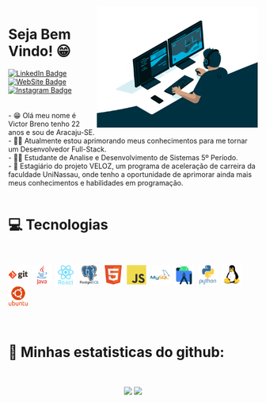 <img src = "Banner.gif" width = "325px" align = "right">

<h1>Seja Bem Vindo! 😁</h1>
  <div id="badges">
  <a href = "https://www.linkedin.com/in/victorbsr/">
    <img src="https://img.shields.io/badge/-LinkedIn-0e76a8?style=flat-square&logo=Linkedin&logoColor=white" alt="LinkedIn Badge"/>
  </a>
    <a href = "https://victorbreno.dev/">
    <img src="https://img.shields.io/badge/Website-3b5998?style=flat-square&logo=google-chrome&logoColor=white" alt="WebSite Badge"/>
  </a>
  <a href = "https://www.instagram.com/victorbreno.dev/">
  <img src="https://img.shields.io/badge/-Instagram-e4405f?style=flat-square&logo=Instagram&logoColor=white" alt="Instagram Badge"/>
  </a>
</div>
<br />
<br />
- 😁 Olá meu nome é Victor Breno tenho 22 anos e sou de Aracaju-SE. 
<br />
- 👨‍💻 Atualmente estou aprimorando meus conhecimentos para me tornar um Desenvolvedor Full-Stack. 
<br />
- 👨‍🎓 Estudante de Analise e Desenvolvimento de Sistemas 5º Período.
<br />
- 👔 Estagiário do projeto VELOZ, um programa de aceleração de carreira da faculdade UniNassau, onde tenho a oportunidade de aprimorar ainda mais meus conhecimentos e habilidades em programação. 

<br />
<br />
<h1>💻 Tecnologias </h1>
<br />
<br />
<div>
  <img src="https://github.com/devicons/devicon/blob/master/icons/git/git-original-wordmark.svg" title="Git" alt="Git" width="40" height="40"/>&nbsp;
  <img src="https://github.com/devicons/devicon/blob/master/icons/java/java-original-wordmark.svg" title="Java" alt="Java" width="40" height="40"/>&nbsp;
  <img src="https://github.com/devicons/devicon/blob/master/icons/react/react-original-wordmark.svg" title="React" alt="React" width="40" height="40"/>&nbsp;
  <img src="https://github.com/devicons/devicon/blob/master/icons/postgresql/postgresql-original-wordmark.svg" title="PostGreSQL" alt="PostGreSQL" width="40" height="40"/>&nbsp;
  <img src="https://github.com/devicons/devicon/blob/master/icons/html5/html5-original.svg" title="HTML5" alt="HTML" width="40" height="40"/>&nbsp;
  <img src="https://github.com/devicons/devicon/blob/master/icons/javascript/javascript-original.svg" title="JavaScript" alt="JavaScript" width="40" height="40"/>&nbsp;
  <img src="https://github.com/devicons/devicon/blob/master/icons/mysql/mysql-original-wordmark.svg" title="MySQL" alt="MySQL" width="40" height="40"/>&nbsp;
  <img src="https://github.com/devicons/devicon/blob/master/icons/androidstudio/androidstudio-original.svg" title="Mobile" alt="Mobile" width="40" height="40"/>&nbsp;
  <img src="https://github.com/devicons/devicon/blob/master/icons/python/python-original-wordmark.svg" title="Python" alt="Python" width="40" height="40"/>&nbsp;
  <img src="https://github.com/devicons/devicon/blob/master/icons/linux/linux-original.svg" title="Linux" alt="Linux" width="40" height="40"/>&nbsp;
  <img src="https://github.com/devicons/devicon/blob/master/icons/ubuntu/ubuntu-plain-wordmark.svg" title="Ubuntu" alt="Ubuntu" width="40" height="40"/>&nbsp;
</div>
<br />
<br />
<h1> 🏅 Minhas estatisticas do github:</h1>
<br />
<br />

<div align="center">
<img height="180em" src="https://github-readme-stats.vercel.app/api?username=VictorBren0&show_icons=true&&count_private=true&include_all_commits=true&theme=dark" />
<img height="180em" src="https://github-readme-stats.vercel.app/api/top-langs/?username=VictorBren0&exclude_repo=KNN-Image-Classification&show_icons=true&layout=compact&langs_count=8&theme=dark"/>
</div>

